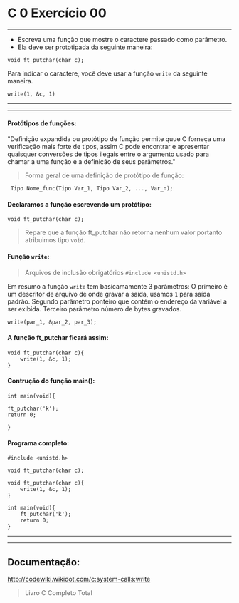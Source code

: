 # C 0 Exercício 00
---

- Escreva uma função que mostre o caractere passado como parâmetro.
- Ela deve ser prototipada da seguinte maneira:
```
void ft_putchar(char c);
```
Para indicar o caractere, você deve usar a função `write` da seguinte maneira.
```
write(1, &c, 1)
```

---
---

#### Protótipos de funções:
"Definição expandida ou protótipo de função permite quue C forneça uma verificação mais forte de tipos, assim C pode encontrar e apresentar quaisquer conversões de tipos ilegais entre o argumento usado para chamar a uma função e a definição de seus parâmetros."

> Forma geral de uma definição de protótipo de função:
```
 Tipo Nome_func(Tipo Var_1, Tipo Var_2, ..., Var_n);
```

#### Declaramos a função escrevendo um protótipo:
    void ft_putchar(char c);
> Repare que a função ft_putchar não retorna nenhum valor portanto atribuimos tipo `void`.

#### Função `write`:
> Arquivos de inclusão obrigatórios `#include <unistd.h>`

Em resumo a função `write` tem basicamamente 3 parãmetros: O primeiro é um descritor de arquivo de onde gravar a saída, usamos `1` para saída padrão. Segundo parâmetro ponteiro que contém o endereço da variável a ser exibida. Terceiro parâmetro número de bytes gravados.

    write(par_1, &par_2, par_3);

#### A função ft_putchar ficará assim:
    void ft_putchar(char c){
        write(1, &c, 1);
    }

#### Contrução do função main():

    int main(void){

    ft_putchar('k');
    return 0;

    }

#### Programa completo: 
    #include <unistd.h>

    void ft_putchar(char c);

    void ft_putchar(char c){
        write(1, &c, 1);
    }

    int main(void){
        ft_putchar('k');
        return 0;
    }

---
---
## Documentação:

http://codewiki.wikidot.com/c:system-calls:write

>Livro C Completo Total

